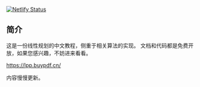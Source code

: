 [![Netlify Status](https://api.netlify.com/api/v1/badges/470d4630-e56b-434c-8e40-f5ad4f38cfe4/deploy-status)](https://app.netlify.com/sites/course-lpp/deploys)

## 简介

这是一份线性规划的中文教程，侧重于相关算法的实现。 文档和代码都是免费开放，如果您感兴趣，不妨进来看看。

https://lpp.buypdf.cn/


内容慢慢更新。
